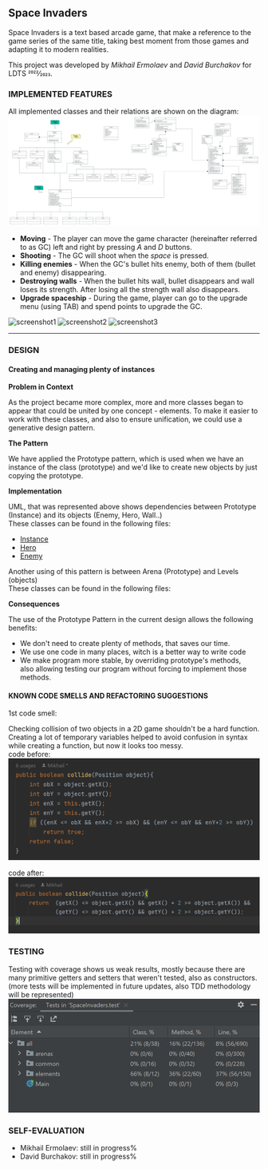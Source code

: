 ##  Space Invaders 

Space Invaders is a text based arcade game,
that make a reference to the game series of
the same title, taking best moment from those games
and adapting it to modern realities.

This project was developed by *Mikhail Ermolaev* and *David Burchakov* for LDTS 2022⁄2023.

### IMPLEMENTED FEATURES

All implemented classes and their relations are shown on the diagram:\
![UML diagram](/docs/images/SpaceInvadersDiagram.jpeg "UML diagram")

- **Moving** - The player can move the game character (hereinafter referred to as GC) 
left and right by pressing *A* and *D* buttons.
- **Shooting** - The GC will shoot when the *space* is pressed.
- **Killing enemies** - When the GC's bullet hits enemy, both of them
(bullet and enemy) disappearing.
- **Destroying walls** - When the bullet hits wall, bullet disappears
and wall loses its strength. After losing all the strength wall 
also disappears.
- **Upgrade spaceship** - During the game, player can go to the upgrade menu (using TAB) and spend points
to upgrade the GC.

![screenshot1](/docs/images/screenshot1.png "main menu")
![screenshot2](/docs/images/screenshot2.png "gameplay")
![screenshot3](/docs/images/screenshot3.png "upgrade menu")

------

### DESIGN

#### Creating and managing plenty of instances
**Problem in Context**

As the project became more complex, more and more classes 
began to appear that could be united by one concept - elements.
To make it easier to work with these classes, and also to 
ensure unification, we could use a generative design pattern.

**The Pattern**

We have applied the Prototype pattern, which is used when we have an instance 
of the class (prototype) and we'd like to create new objects by just copying 
the prototype.

**Implementation**

UML, that was represented above shows dependencies between Prototype (Instance) 
and its objects (Enemy, Hero, Wall..)\
These classes can be found in the following files:
- [Instance](https://github.com/FEUP-LDTS-2022/project-l07gr06/blob/master/src/main/java/L7/Gr06/Elements/Instance.java)
- [Hero](https://github.com/FEUP-LDTS-2022/project-l07gr06/blob/master/src/main/java/L7/Gr06/Elements/Hero.java)
- [Enemy](https://github.com/FEUP-LDTS-2022/project-l07gr06/blob/master/src/main/java/L7/Gr06/Elements/Enemies/Enemy.java)

Another using of this pattern is between  Arena (Prototype) and Levels (objects)\
These classes can be found in the following files:


**Consequences**

The use of the Prototype Pattern in the current design allows the following benefits:
- We don't need to create plenty of methods, that saves our time.
- We use one code in many places, witch is a better way to write code
- We make program more stable, by overriding prototype's methods,  
also allowing testing our program without forcing to implement those methods.

#### KNOWN CODE SMELLS AND REFACTORING SUGGESTIONS

1st code smell:

Checking collision of two objects in a 2D game shouldn't be a hard function.\
Creating a lot of temporary variables helped to avoid confusion in syntax while 
creating a function, but now it looks too messy.\
code before:
![codeSmell1a](/docs/images/codeSmell1a.png "1st code smell (before)")

code after:
![codeSmell1b](/docs/images/codeSmell1b.png "1st code smell (after)")


### TESTING

Testing with coverage shows us weak results, mostly because
there are many primitive getters and setters that weren't tested,
also as constructors.\
(more tests will be implemented in future updates, 
also TDD methodology will be represented)
![Test coverage](/docs/images/coverage.png "Test with coverage")



### SELF-EVALUATION

- Mikhail Ermolaev: still in progress%
- David Burchakov:  still in progress%

